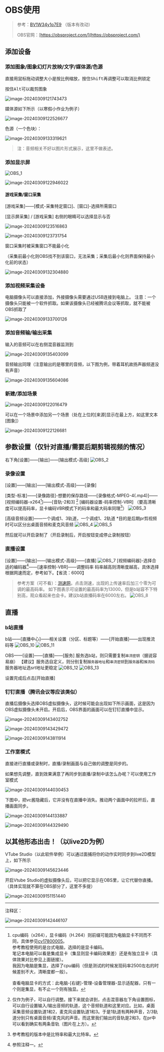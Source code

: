 # OBS使用

> 参考：[BV1W34y1o7E9](https://www.bilibili.com/video/BV1W34y1o7E9/?spm_id_from=333.337.search-card.all.click&vd_source=758e8ac27e7b35b31565c783c4784ac5) （版本有改动）
>
> OBS官网：[https://obsproject.com/](https://obsproject.com/)

## 添加设备

### 添加图象/图象幻灯片放映/文字/媒体源/色源

直接用鼠标拖动调整大小是按比例缩放，按住<kbd>Shift</kbd>再调整可以取消比例锁定

按住<kbd>Alt</kbd>可以裁剪图象

![image-20240309121743473](./picture/image-20240309121743473.png)

媒体源如下所示（以寒假小作业为例子）

![image-20240309122526677](./picture/image-20240309122526677.png)

色源（一个色块）：

![image-20240309133319621](./picture/image-20240309133319621.png)

> 注：音频相关不好以图片形式展示，这里不做表述。

### 添加显示屏

![OBS_1](./picture/OBS_1.png)

![image-20240309122946022](./picture/image-20240309122946022.png)

#### 游戏采集/窗口采集

[游戏采集]——[模式-采集特定窗口]、[窗口]-选择所需窗口

[显示屏采集] / [游戏采集] 右侧的眼睛可以选择显示与否

![image-20240309123516863](./picture/image-20240309123516863.png)

![image-20240309123731754](./picture/image-20240309123731754.png)

窗口采集时被采集窗口不能最小化

（采集前最小化则OBS找不到该窗口，无法采集；采集后最小化则界面保持最小化前的状态）

![image-20240309132304880](./picture/image-20240309132304880.png)

### 添加视频采集设备 

电脑摄像头可以直接添加，外接摄像头需要通过USB连接到电脑上。
注意：一个摄像头只能被一个软件抓取。如果该摄像头已经被腾讯会议等抓取，就不能被OBS抓取了

![image-20240309133700126](./picture/image-20240309133700126.png)

### 添加音频输/输出采集

输入的音频可以在右侧混音器监测到

![image-20240309135403099](./picture/image-20240309135403099.png)

音频输出同理（注意输出的是哪里的音频，以下图为例，带着耳机故扬声器频道没有声音）

![image-20240309135604086](./picture/image-20240309135604086.png)

### 新建/添加场景

![image-20240309122016479](./picture/image-20240309122016479.png)

可以在一个场景中添加另一个场景（处在上位的[来源]显示在最上方，如这里文本[图象]）

![image-20240309122126681](./picture/image-20240309122126681.png)

## 参数设置（仅针对直播/需要后期剪辑视频的情况）

右下角[设置]——[输出]——[输出模式-高级]
![OBS_2](./picture/OBS_2.png)

### 录像设置

[设置]——[输出]——[输出模式-高级]——[录像]

[类型-标准]——[录像路径]-想要的保存路径——[录像格式-MPEG-4(.mp4)]——[视频编码器-x264[^1]]——[音轨-2和3] [^2]
[编码器设置-码率控制-VBR] （要高清晰度可以提高码率，显卡编码VBR模式下的码率和最大码率同理[^3]）
![OBS_3](./picture/OBS_3.png)

[高级音频设置]——一个调成1、3轨道，一个调成1、2轨道
*目的是后期pr剪视频时可以区分出桌面音频和麦克风音频
![OBS_4](./picture/OBS_4.png)
![OBS_5](./picture/OBS_5.png)

然后就可以开启录制了（开启录制后，开启按钮变成停止录制按钮）

### 直播设置

[设置]——[输出]——[输出模式-高级]——[直播]
![OBS_7](./picture/OBS_7.png)
[视频编码器]-选择合适的编码器[^4]——[速率控制-VBR]——调整码率
码率越高则清晰度越高，具体选择根据网速而定，参考如下。【省流：6000】

> 参考方案（可不看）：[测速网](https://www.speedtest.cn/)，点击测速，出现的上传速率后加三个零为可调的最高码率。
> 如下图表示可设置的最高码率为13000，但是b站容不下特别高，观众看起来也会卡。建议b站直播码率在6000左右。
> ![OBS_8](./picture/OBS_8.png)

## 直播

### b站直播

b站——[直播中心]——相关设置（分区、标题等）——[开始直播]——出现推流码等
![OBS_10](./picture/OBS_10.png)
![OBS_11](./picture/OBS_11.png)

OBS——[设置]——[直播]——[服务]
服务选b站，则只需要复制`串流密钥`（据说容易崩）
【建议】服务选自定义，则分别复制`服务器地址`和`串流密钥`到`服务器`和`推流码`
服务器地址选srt地址更稳定
![OBS_12](./picture/OBS_12.png)
![OBS_13](./picture/OBS_13.png)

设置完成后点击[开始直播]

### 钉钉直播（腾讯会议等应该类似）

直播后摄像头选择OBS虚拟摄像头，这时候可能会出现如下所示画面，这是因为OBS虚拟摄像头未开启。开启后，OBS界面的画面可以在钉钉直播中显示。



![image-20240309143402752](./picture/image-20240309143402752.png)

![image-20240309143429472](./picture/image-20240309143429472.png)

![image-20240309143811914](./picture/image-20240309143811914.png)

### 工作室模式

直接进行直播或录制时，直播/录制画面与自己做的调整是同步的。

如果想先调整，直到效果满意了再同步到直播/录制中该怎么办呢？可以使用工作室模式

![image-20240309144030453](./picture/image-20240309144030453.png)

下图中，把vc酱隐藏后，它并没有在直播中消失。推动两个画面中的拉杆后，直播画面同步。

![image-20240309144133887](./picture/image-20240309144133887.png)

![image-20240309144329490](./picture/image-20240309144329490.png)

## 以其他形态出击！（以live2D为例）

VTube Studio（以此软件举例）可以通过面捕将你的动作实时同步到live2D模型上，如下所示

![image-20240309145623446](./picture/image-20240309145623446.png)

开启Vtube Studio的虚拟摄像头后，可以把它显示在OBS里，让它代替你直播。（具体实现就不算在OBS部分了，这里不多提）

![image-20240309151151440](./picture/image-20240309151151440.png)

---

注释区：

![image-20240309142446107](./picture/image-20240309142446107.png)

[^1]:cpu编码（x264），显卡编码（H.264）则前缀可能因为电脑显卡不同而不同，具体参见[cv17800005](https://www.bilibili.com/read/cv17800005)。<br>参考教程使用的是台式电脑，选择的是显卡编码。<br>笔记本电脑可以看是集成显卡（集显则显卡编码效果差）还是有独立显卡（具体效果对比参见上面链接）。<br>我因为电脑是集显，选择了cpu编码（但是测试的时候发现码率2500左右的时候差别不大，清晰度都一般）。<br><br>查看电脑显卡的方式：此电脑-[右键]-管理-设备管理器-显示适配器，只有一个则是集显，有不止一个则有独显。
[^2]:仅作为例子，可以自行调整。接下来就会讲到，点击混音器左下角设置图标，可以自行设置输入/输出音频的轨道，这个音频轨道和这里对应。比如，桌面采集音频设置轨道1和2，麦克风设置轨道1和3。于是1轨道有两种声音，2/3轨道分别只有桌面音频/麦克风的声音。而这里我们输出的音轨是2和3，在pr中可以看到确实有两条音轨（图片在上方）。
[^3]:参考教程的版本中是比特率和最大比特率。
[^4]:参照注释一。